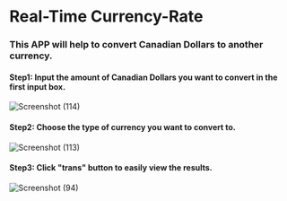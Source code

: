 # Real-Time Currency-Rate
### This APP will help to convert Canadian Dollars to another currency.

#### Step1: Input the amount of Canadian Dollars you want to convert in the first input box.

![Screenshot (114)](https://user-images.githubusercontent.com/43207918/65354845-8c8f9500-dbbe-11e9-83a7-c3aaab8e8ec1.png)

#### Step2: Choose the type of currency you want to convert to.

![Screenshot (113)](https://user-images.githubusercontent.com/43207918/65353852-1b4ee280-dbbc-11e9-8463-39b2ea5394a5.png)

#### Step3: Click "trans" button to easily view the results.

![Screenshot (94)](https://user-images.githubusercontent.com/43207918/65003606-36bda300-d8c7-11e9-8405-2819d18e5d45.png)

